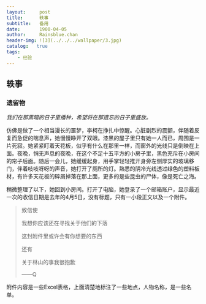 ```yaml
---
layout:     post
title:      轶事
subtitle:   备用
date:       1900-04-05
author:     Rainsblue.chan
header-img: ![3](../../../wallpaper/3.jpg)
catalog:   true
tags:
    - 经验
---
```


## 轶事

### 遗留物

*我们在那黑暗的日子里播种，希望将在那遗忘的日子里盛放。*

仿佛是做了一个相当漫长的噩梦，李柯在挣扎中惊醒。心脏剧烈的震颤，伴随着反复而急促的喘息声，她慢慢睁开了双眼。漆黑的屋子里只有她一人而已，周围是一片死寂。她紧紧盯着天花板，似乎有什么在那里一样，而窗外的光线只是倒映在上面。夜晚，悄无声息的夜晚，在这个不足十五平方的小房子里，黑色充斥在小房间的帘子后面。随后一会儿，她缓缓起身，用手掌轻轻推开身旁左侧厚实的玻璃移门，伴着吱吱呀呀的声音，她打开了厕所的灯。熟悉的阴冷光线透过绿色的塑料板材，有许多天花板的碎屑掉落在那上面，更多的是些昆虫的尸体，像是死亡之海。

稍微整理了以下，她回到小房间。打开了电脑，她登录了一个邮箱账户，显示最近一次的收信日期是去年的4月5日，没有标题，只有一小段正文以及一个附件。

> 致信使
>
> 我想你应该还在寻找关于他们的下落
>
> 这封附件里或许会有你想要的东西
>
> 还有
>
> 关于林山的事我很抱歉
>
> ——Q

附件内容是一些Excel表格，上面清楚地标注了一些地点，人物名称，是一些名单。

